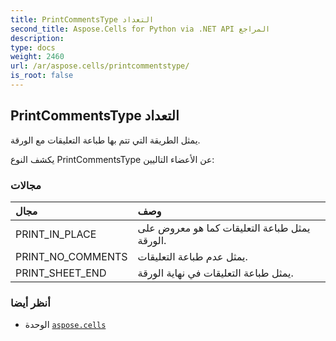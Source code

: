 ```yaml
---
title: PrintCommentsType التعداد
second_title: Aspose.Cells for Python via .NET API المراجع
description:
type: docs
weight: 2460
url: /ar/aspose.cells/printcommentstype/
is_root: false
---
```

##  PrintCommentsType التعداد
يمثل الطريقة التي تتم بها طباعة التعليقات مع الورقة.



يكشف النوع PrintCommentsType عن الأعضاء التاليين:

###  مجالات
| مجال| وصف|
| :- | :- |
| PRINT_IN_PLACE |يمثل طباعة التعليقات كما هو معروض على الورقة.|
| PRINT_NO_COMMENTS | يمثل عدم طباعة التعليقات.|
| PRINT_SHEET_END | يمثل طباعة التعليقات في نهاية الورقة.|



###  أنظر أيضا
* الوحدة [`aspose.cells`](..)

